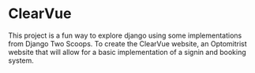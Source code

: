 # ClearVue
This project is a fun way to explore django using some implementations from Django Two Scoops. To create the ClearVue website, an Optomitrist website that will allow for a basic implementation of a signin and booking system.